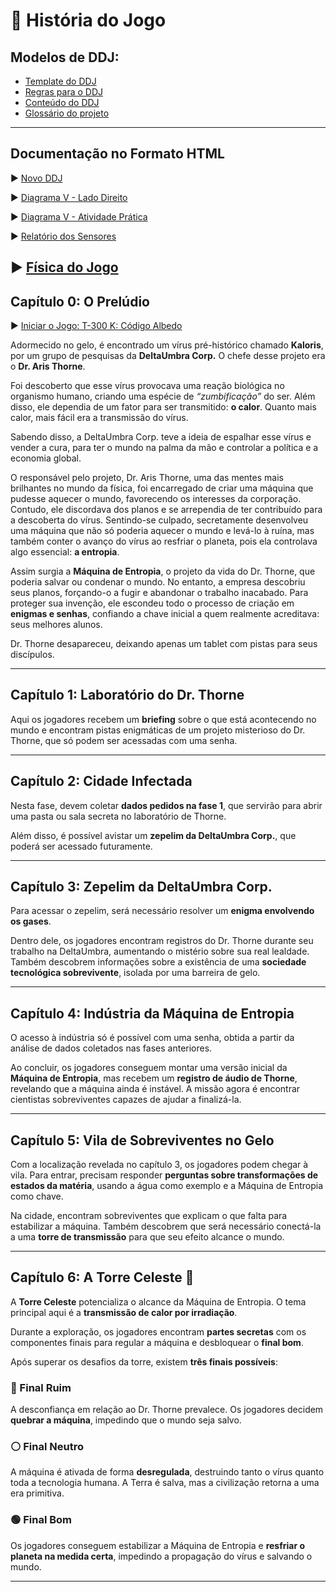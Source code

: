 # 📖 História do Jogo

## Modelos de DDJ:
- [Template do DDJ](https://github.com/Humba-IFSC/Feira-de-Jogos/tree/main/T-300_K-Codigo_Albedo/docs/DDJ.md)
- [Regras para o DDJ](https://github.com/Humba-IFSC/Feira-de-Jogos/tree/main/T-300_K-Codigo_Albedo/docs/regras.md)
- [Conteúdo do DDJ](https://github.com/Humba-IFSC/Feira-de-Jogos/tree/main/T-300_K-Codigo_Albedo/docs/conteudo.md)
- [Glossário do projeto](https://github.com/Humba-IFSC/Feira-de-Jogos/tree/main/T-300_K-Codigo_Albedo/docs/glossario.md)

---

## Documentação no Formato HTML
▶ [Novo DDJ](https://humba-ifsc.github.io/Feira-de-Jogos/T-300_K-Codigo_Albedo/html/Proposta_DDJ.html)

▶ [Diagrama V - Lado Direito](https://humba-ifsc.github.io/Feira-de-Jogos/T-300_K-Codigo_Albedo/html/Conexao_Albedo.html)

▶ [Diagrama V - Atividade Prática](https://humba-ifsc.github.io/Feira-de-Jogos/T-300_K-Codigo_Albedo/html/Experimento_Albedo.html)

▶ [Relatório dos Sensores](https://humba-ifsc.github.io/Feira-de-Jogos/T-300_K-Codigo_Albedo/html/Infografico_resultados_Fase1.html)

▶ [Física do Jogo](https://humba-ifsc.github.io/Feira-de-Jogos/T-300_K-Codigo_Albedo/html/Conteudos_Fisica_Termica.html)
---

## Capítulo 0: O Prelúdio  
▶ [Iniciar o Jogo: T-300 K: Código Albedo](https://humba-ifsc.github.io/Feira-de-Jogos/T-300_K-Codigo_Albedo/html/Jogo_Twine.html)

Adormecido no gelo, é encontrado um vírus pré-histórico chamado **Kaloris**, por um grupo de pesquisas da **DeltaUmbra Corp.** O chefe desse projeto era o **Dr. Aris Thorne**.  

Foi descoberto que esse vírus provocava uma reação biológica no organismo humano, criando uma espécie de *“zumbificação”* do ser. Além disso, ele dependia de um fator para ser transmitido: **o calor**. Quanto mais calor, mais fácil era a transmissão do vírus.  

Sabendo disso, a DeltaUmbra Corp. teve a ideia de espalhar esse vírus e vender a cura, para ter o mundo na palma da mão e controlar a política e a economia global.  

O responsável pelo projeto, Dr. Aris Thorne, uma das mentes mais brilhantes no mundo da física, foi encarregado de criar uma máquina que pudesse aquecer o mundo, favorecendo os interesses da corporação. Contudo, ele discordava dos planos e se arrependia de ter contribuído para a descoberta do vírus. Sentindo-se culpado, secretamente desenvolveu uma máquina que não só poderia aquecer o mundo e levá-lo à ruína, mas também conter o avanço do vírus ao resfriar o planeta, pois ela controlava algo essencial: **a entropia**.  

Assim surgia a **Máquina de Entropia**, o projeto da vida do Dr. Thorne, que poderia salvar ou condenar o mundo. No entanto, a empresa descobriu seus planos, forçando-o a fugir e abandonar o trabalho inacabado. Para proteger sua invenção, ele escondeu todo o processo de criação em **enigmas e senhas**, confiando a chave inicial a quem realmente acreditava: seus melhores alunos.  

Dr. Thorne desapareceu, deixando apenas um tablet com pistas para seus discípulos.  

---

## Capítulo 1: Laboratório do Dr. Thorne  

Aqui os jogadores recebem um **briefing** sobre o que está acontecendo no mundo e encontram pistas enigmáticas de um projeto misterioso do Dr. Thorne, que só podem ser acessadas com uma senha.  

---

## Capítulo 2: Cidade Infectada  

Nesta fase, devem coletar **dados pedidos na fase 1**, que servirão para abrir uma pasta ou sala secreta no laboratório de Thorne.  

Além disso, é possível avistar um **zepelim da DeltaUmbra Corp.**, que poderá ser acessado futuramente.  

---

## Capítulo 3: Zepelim da DeltaUmbra Corp.  

Para acessar o zepelim, será necessário resolver um **enigma envolvendo os gases**.  

Dentro dele, os jogadores encontram registros do Dr. Thorne durante seu trabalho na DeltaUmbra, aumentando o mistério sobre sua real lealdade. Também descobrem informações sobre a existência de uma **sociedade tecnológica sobrevivente**, isolada por uma barreira de gelo.  

---

## Capítulo 4: Indústria da Máquina de Entropia  

O acesso à indústria só é possível com uma senha, obtida a partir da análise de dados coletados nas fases anteriores.  

Ao concluir, os jogadores conseguem montar uma versão inicial da **Máquina de Entropia**, mas recebem um **registro de áudio de Thorne**, revelando que a máquina ainda é instável. A missão agora é encontrar cientistas sobreviventes capazes de ajudar a finalizá-la.  

---

## Capítulo 5: Vila de Sobreviventes no Gelo  

Com a localização revelada no capítulo 3, os jogadores podem chegar à vila. Para entrar, precisam responder **perguntas sobre transformações de estados da matéria**, usando a água como exemplo e a Máquina de Entropia como chave.  

Na cidade, encontram sobreviventes que explicam o que falta para estabilizar a máquina. Também descobrem que será necessário conectá-la a uma **torre de transmissão** para que seu efeito alcance o mundo.  

---

## Capítulo 6: A Torre Celeste 🌌  

A **Torre Celeste** potencializa o alcance da Máquina de Entropia. O tema principal aqui é a **transmissão de calor por irradiação**.  

Durante a exploração, os jogadores encontram **partes secretas** com os componentes finais para regular a máquina e desbloquear o **final bom**.  

Após superar os desafios da torre, existem **três finais possíveis**:  

### 🔴 Final Ruim  
A desconfiança em relação ao Dr. Thorne prevalece. Os jogadores decidem **quebrar a máquina**, impedindo que o mundo seja salvo.  

### ⚪ Final Neutro  
A máquina é ativada de forma **desregulada**, destruindo tanto o vírus quanto toda a tecnologia humana. A Terra é salva, mas a civilização retorna a uma era primitiva.  

### 🟢 Final Bom  
Os jogadores conseguem estabilizar a Máquina de Entropia e **resfriar o planeta na medida certa**, impedindo a propagação do vírus e salvando o mundo.  

---
